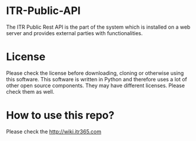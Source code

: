 # ITR-Public-API
The ITR Public Rest API is the part of the system which is installed on a web server and provides external parties with functionalities. 

# License
Please check the license before downloading, cloning or otherwise using this software. 
This software is written in Python and therefore uses a lot of other open source components. They may have different licenses. Please check them as well. 

# How to use this repo?
Please check the http://wiki.itr365.com
